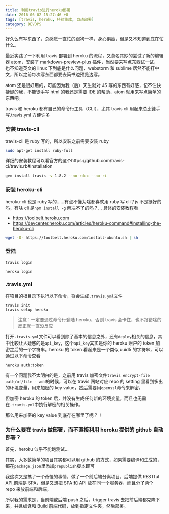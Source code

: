 ```yaml
---
title: 利用travis进行heroku部署
date: 2016-06-02 15:27:46 +8
tags: [travis, heroku, 持续集成, 自动部署]
category: DEVOPS
---
```


好久么有写东西了，总感觉一直忙的跟狗一样，身心俱疲，但是又不知道到底在忙什么。

最近实践了一下利用 travis 部署到 heroku 的流程，又莫名其妙的尝试了新的编辑器 atom，安装了 markdown-preview-plus 插件，当然要来写点东西试一试， 也不知道英文的 linux 下到底是什么问题，webstorm 和 sublime 居然不能打中文，所以之前每次写东西都要去简书边预览边写。

atom 还是很好用的，可能因为我（后）天生就对 JS 写的东西有好感，记不住快捷键的我，不能徒手写 html 的我还是需要 IDE 的帮助，atom 就用来写点简单的东西吧。

travis 和 heroku 都有自己的命令行工具（CLI），尤其 travis cli 用起来总比徒手写.travis.yml 方便许多

### 安装 travis-cli

travis-cli 是 ruby 写的，所以安装之前需要安装 ruby

```bash
sudo apt-get install ruby-full
```

详细的安装教程可以看官方的这个https://github.com/travis-ci/travis.rb#installation

```bash
gem install travis -v 1.8.2 --no-rdoc --no-ri
```

### 安装 heroku-cli

heroku-cli 也是 ruby 写的……有点不懂为啥都喜欢用 ruby 写 cli？js 不是挺好的吗，有啥 cli 是`npm install -g` 解决不了的吗？…
具体的安装教程看

- https://toolbelt.heroku.com
- https://devcenter.heroku.com/articles/heroku-command#installing-the-heroku-cli

```bash
wget -O- https://toolbelt.heroku.com/install-ubuntu.sh | sh
```

### 登陆

```bash
travis login
```

```bash
heroku login
```

### .travis.yml

在项目的根目录下执行以下命令，将会生成`.travis.yml`文件

```
travis init
travis setup heroku
```

> 注意：一定要通过命令行登陆 heroku，否则 travis 会卡住，也不报错啥的反正就一直没反应

打开`.travis.yml`文件可以看到除了基本的信息之外，还有`deploy`相关的信息，其中比较让人疑惑的是`api_key`，这个`api_key`其实是你的 heroku 账户的 token 加密之后的一个字符串。heroku 的 token 看起来是一个类似 uuid5 的字符串，可以通过以下命令查看

```
heroku auth:token
```

有一个问题我不太明白的是，之前用 travis 加密文件`travis encrypt-file path/of/file --add`的时候，可以在 travis 网站对应 repo 的 setting 里看到多出的环境变量，用来加密的 key value，然后需要用`openssl`命令来解密。

但加密 heroku 的 token 后，并没有生成任何新的环境变量，而且也无需在`.travis.yml`中执行解密的相关操作。

那么用来加密的 key value 到底存在哪里了呢？！

### 为什么要在 travis 做部署，而不直接利用 heroku 提供的 github 自动部署？

首先，heroku 似乎不能跑测试…

其实，大多数简单的项目其实都可以用 github 的方式，如果需要编译和生成的，都在`package.json`里添加`prepublish`脚本即可

我这次又是搞了一个奇怪的事情，做了一个前后端分离项目，后端提供 RESTful API,前端是 SPA，但是又想把 SPA 和 API 放在同一个服务器，而且分了两个 repo 来放前端和后端。

所以我的需求是，当前端或后端 push 之后，trigger travis 去把前后端都克隆下来，并且编译和 Build 前端代码，放到指定文件夹，然后部署。
